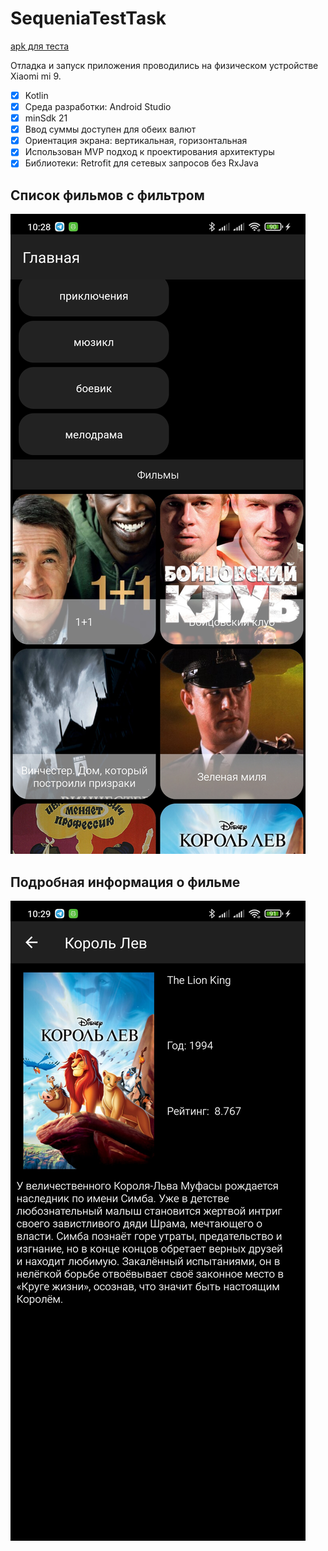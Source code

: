 # SequeniaTestTask

[apk для теста](https://github.com/Malovichko/SequeniaTestTask/tree/master/apk)

Отладка и запуск приложения проводились на физическом устройстве Xiaomi mi 9.

- [X] Kotlin
- [X] Среда разработки: Android Studio
- [X] minSdk 21
- [X] Ввод суммы доступен для обеих валют
- [X] Ориентация экрана: вертикальная, горизонтальная
- [X] Использован MVP подход к проектирования архитектуры
- [X] Библиотеки: Retrofit для сетевых запросов без RxJava

## Список фильмов с фильтром
 
![alt text](screenshots/Screenshot_2022-02-08-10-28-38-118_com.example.sequeniatesttask.jpg "")

## Подробная информация о фильме 

![alt text](screenshots/Screenshot_2022-02-08-10-29-04-597_com.example.sequeniatesttask.jpg "")

